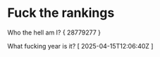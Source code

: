 # Fuck the rankings

Who the hell am I?
{ 28779277 }

What fucking year is it?
[ 2025-04-15T12:06:40Z ]
